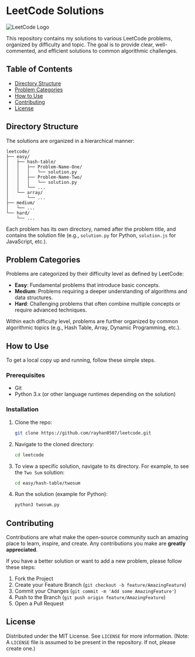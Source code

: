 # LeetCode Solutions

![LeetCode Logo](https://private-us-east-1.manuscdn.com/sessionFile/KmcsDhR3HHNq4Fmz0MvSSs/sandbox/VsTGKcDy6tuaz9uPjZUVgs-images_1750682112146_na1fn_L2hvbWUvdWJ1bnR1L2xlZXRjb2RlL2Fzc2V0cy9sZWV0Y29kZV9sb2dv.png?Policy=eyJTdGF0ZW1lbnQiOlt7IlJlc291cmNlIjoiaHR0cHM6Ly9wcml2YXRlLXVzLWVhc3QtMS5tYW51c2Nkbi5jb20vc2Vzc2lvbkZpbGUvS21jc0RoUjNISE5xNEZtejBNdlNTcy9zYW5kYm94L1ZzVEdLY0R5NnR1YXo5dVBqWlVWZ3MtaW1hZ2VzXzE3NTA2ODIxMTIxNDZfbmExZm5fTDJodmJXVXZkV0oxYm5SMUwyeGxaWFJqYjJSbEwyRnpjMlYwY3k5c1pXVjBZMjlrWlY5c2IyZHYucG5nIiwiQ29uZGl0aW9uIjp7IkRhdGVMZXNzVGhhbiI6eyJBV1M6RXBvY2hUaW1lIjoxNzY3MjI1NjAwfX19XX0_&Key-Pair-Id=K2HSFNDJXOU9YS&Signature=YYuNL3ossvytfha0IA5Fo0BQ6K-TRTBkCtJ4drazPpxgw5EXoOrH4gCZrmx9cdKAmZnvX9-GXkx9-2vnYYr3EleScTYiQ0CofCQ2iKEnzl1Y1oO32JzG5W~EUm3WoS9ypKVRzWx3rCS47tZ9-jRbyy-g0ck63BIY8oPTbDHcBRueT~wtKEekX04il12ZwiF4AXIVPh6UZedqVcuwXrVuJM2nvmhU~aamX1N1Bp6dVhYPe4HgVxhn6TecoB1W-3tw7nEUAKsqAmyr2EKlnRjN6uVd-wv-SqJrkfkOA9n54dyRPPsEUOs-YDQ80rUFETBOdvUTr6Hz2DB65Gbi4OFvsw__)

This repository contains my solutions to various LeetCode problems, organized by difficulty and topic. The goal is to provide clear, well-commented, and efficient solutions to common algorithmic challenges.

## Table of Contents

- [Directory Structure](#directory-structure)
- [Problem Categories](#problem-categories)
- [How to Use](#how-to-use)
- [Contributing](#contributing)
- [License](#license)

## Directory Structure

The solutions are organized in a hierarchical manner:

```
leetcode/
├── easy/
│   ├── hash-table/
│   │   ├── Problem-Name-One/
│   │   │   └── solution.py
│   │   ├── Problem-Name-Two/
│   │   │   └── solution.py
│   │   └── ...
│   └── array/
│       └── ...
├── medium/
│   └── ...
└── hard/
    └── ...
```

Each problem has its own directory, named after the problem title, and contains the solution file (e.g., `solution.py` for Python, `solution.js` for JavaScript, etc.).

## Problem Categories

Problems are categorized by their difficulty level as defined by LeetCode:

- **Easy**: Fundamental problems that introduce basic concepts.
- **Medium**: Problems requiring a deeper understanding of algorithms and data structures.
- **Hard**: Challenging problems that often combine multiple concepts or require advanced techniques.

Within each difficulty level, problems are further organized by common algorithmic topics (e.g., Hash Table, Array, Dynamic Programming, etc.).

## How to Use

To get a local copy up and running, follow these simple steps.

### Prerequisites

- Git
- Python 3.x (or other language runtimes depending on the solution)

### Installation

1. Clone the repo:
   ```bash
   git clone https://github.com/rayhan0507/leetcode.git
   ```
2. Navigate to the cloned directory:
   ```bash
   cd leetcode
   ```
3. To view a specific solution, navigate to its directory. For example, to see the `Two Sum` solution:
   ```bash
   cd easy/hash-table/twosum
   ```
4. Run the solution (example for Python):
   ```bash
   python3 twosum.py
   ```

## Contributing

Contributions are what make the open-source community such an amazing place to learn, inspire, and create. Any contributions you make are **greatly appreciated**.

If you have a better solution or want to add a new problem, please follow these steps:

1. Fork the Project
2. Create your Feature Branch (`git checkout -b feature/AmazingFeature`)
3. Commit your Changes (`git commit -m 'Add some AmazingFeature'`)
4. Push to the Branch (`git push origin feature/AmazingFeature`)
5. Open a Pull Request

## License

Distributed under the MIT License. See `LICENSE` for more information. (Note: A `LICENSE` file is assumed to be present in the repository. If not, please create one.)



